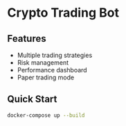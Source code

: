 # Crypto Trading Bot

## Features
- Multiple trading strategies
- Risk management
- Performance dashboard
- Paper trading mode

## Quick Start
```bash
docker-compose up --build